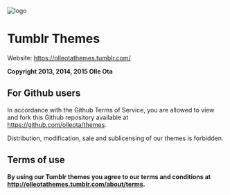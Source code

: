 ![logo](https://cloud.githubusercontent.com/assets/6053890/8142912/355a6cd2-11d4-11e5-9b51-9b1553d92920.png)

Tumblr Themes
=============

Website: https://olleotathemes.tumblr.com/

**Copyright 2013, 2014, 2015 Olle Ota**

## For Github users

In accordance with the Github Terms of Service, you are allowed to view and fork this Github repository available at  https://github.com/olleota/themes.

Distribution, modification, sale and sublicensing of our themes is forbidden.

## Terms of use

**By using our Tumblr themes you agree to our terms and conditions at http://olleotathemes.tumblr.com/about/terms.**
